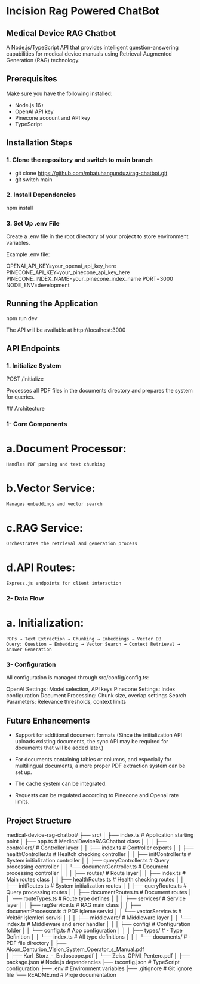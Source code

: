 # Incision Rag Powered ChatBot

## Medical Device RAG Chatbot
A Node.js/TypeScript API that provides intelligent question-answering capabilities for medical device manuals using Retrieval-Augmented Generation (RAG) technology.


## Prerequisites

Make sure you have the following installed:

- Node.js 16+
- OpenAI API key
- Pinecone account and API key
- TypeScript


## Installation Steps

### 1. Clone the repository and switch to main branch

- git clone https://github.com/mbatuhangunduz/rag-chatbot.git
- git switch main

### 2. Install Dependencies

npm install

### 3. Set Up .env File
Create a .env file in the root directory of your project to store environment variables.

Example .env file:

OPENAI_API_KEY=your_openai_api_key_here
PINECONE_API_KEY=your_pinecone_api_key_here
PINECONE_INDEX_NAME=your_pinecone_index_name
PORT=3000
NODE_ENV=development

## Running the Application

npm run dev

The API will be available at http://localhost:3000

## API Endpoints

### 1. Initialize System

POST /initialize

Processes all PDF files in the documents directory and prepares the system for queries.



## Architecture

### 1- Core Components

# a.Document Processor: 
    Handles PDF parsing and text chunking
# b.Vector Service: 
    Manages embeddings and vector search
# c.RAG Service: 
    Orchestrates the retrieval and generation process
# d.API Routes: 
    Express.js endpoints for client interaction

### 2- Data Flow

# a. Initialization: 
    PDFs → Text Extraction → Chunking → Embeddings → Vector DB
    Query: Question → Embedding → Vector Search → Context Retrieval → Answer Generation

### 3- Configuration

All configuration is managed through src/config/config.ts:

OpenAI Settings: Model selection, API keys
Pinecone Settings: Index configuration
Document Processing: Chunk size, overlap settings
Search Parameters: Relevance thresholds, context limits

## Future Enhancements

- Support for additional document formats (Since the initialization API uploads existing documents, the sync API may be required for documents that will be added later.)

- For documents containing tables or columns, and especially for multilingual documents, a more proper PDF extraction system can be set up. 

- The cache system can be integrated.

- Requests can be regulated according to Pinecone and Openai rate limits.



## Project Structure


medical-device-rag-chatbot/
├── src/
│   ├── index.ts                  # Application starting point
│   ├── app.ts                    # MedicalDeviceRAGChatbot class 
│   │
│   ├── controllers/              # Controller layer
│   │   ├── index.ts             # Controller exports
│   │   ├── healthController.ts  # Healtch checking controller
│   │   ├── initController.ts    # System initialization controller
│   │   ├── queryController.ts   # Query processing controller
│   │   └── documentController.ts # Document processing controller
│   │
│   ├── routes/                   # Route layer
│   │   ├── index.ts             # Main routes class 
│   │   ├── healthRoutes.ts      # Health checking routes
│   │   ├── initRoutes.ts        # System initialization routes
│   │   ├── queryRoutes.ts       # Query processing routes
│   │   ├── documentRoutes.ts    # Document routes
│   │   └── routeTypes.ts        # Route type defines
│   │
│   ├── services/                 # Service layer
│   │   ├── ragService.ts        # RAG main class 
│   │   ├── documentProcessor.ts # PDF işleme servisi 
│   │   └── vectorService.ts     # Vektör işlemleri servisi 
│   │
│   ├── middleware/               # Middleware layer
│   │   └── index.ts             # Middleware and error handler 
│   │
│   ├── config/                   # Configuration folder
│   │   └── config.ts            # App configuration 
│   │
│   ├── types/                    #  - Type Definition
│   │   └── index.ts             # All type definitions
│   │
│   └── documents/                #  - PDF file directory
│       ├── Alcon_Centurion_Vision_System_Operator_s_Manual.pdf           
│       ├── Karl_Storz_-_Endoscope.pdf
│       └── Zeiss_OPMI_Pentero.pdf
│
├── package.json                  # Node.js dependencies
├── tsconfig.json                # TypeScript configuration
├── .env                         # Environment variables
├── .gitignore                   # Git ignore file
└── README.md                    # Proje documentation
